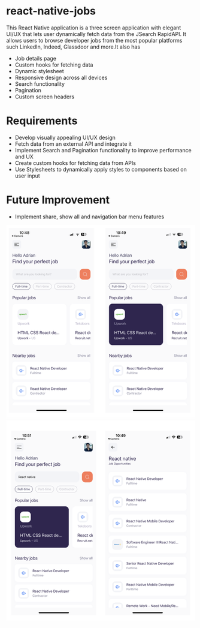 # react-native-jobs

This React Native application is a three screen application with elegant UI/UX that lets user dynamically fetch data from the JSearch RapidAPI. It allows users to browse developer jobs from the most popular platforms such LinkedIn, Indeed, Glassdoor and more.It also has
- Job details page
- Custom hooks for fetching data
- Dynamic stylesheet
- Responsive design across all devices 
- Search functionality
- Pagination
- Custom screen headers

# Requirements
- Develop visually appealing UI/UX design
- Fetch data from an external API and integrate it
- Implement Search and Pagination functionality to improve performance and UX
- Create custom hooks for fetching data from APIs 
- Use Stylesheets to dynamically apply styles to components based on user input


# Future Improvement 
- Implement share, show all and navigation bar menu features



![Home Page](public/Home-Page.png)
![Search](public/Search.PNG)

